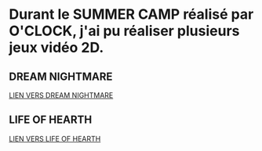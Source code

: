# Durant le SUMMER CAMP réalisé par O'CLOCK, j'ai pu réaliser plusieurs jeux vidéo 2D.

## DREAM NIGHTMARE

[LIEN VERS DREAM NIGHTMARE](https://a-rthuuur.itch.io/nightmare)


## LIFE OF HEARTH

[LIEN VERS LIFE OF HEARTH](https://a-rthuuur.itch.io/life-of-hearth)
